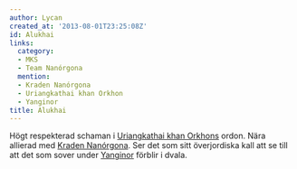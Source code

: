 ```yaml
---
author: Lycan
created_at: '2013-08-01T23:25:08Z'
id: Alukhai
links:
  category:
  - MKS
  - Team Nanórgona
  mention:
  - Kraden Nanórgona
  - Uriangkathai khan Orkhon
  - Yanginor
title: Alukhai
---
```


Högt respekterad schaman i [Uriangkathai khan Orkhons] ordon. Nära allierad med [Kraden Nanórgona].
Ser det som sitt överjordiska kall att se till att det som sover under [Yanginor] förblir i dvala.

  [Uriangkathai khan Orkhons]: Uriangkathai_khan_Orkhon
  [Kraden Nanórgona]: Kraden_Nanórgona
  [Yanginor]: Yanginor